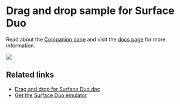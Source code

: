 # Drag and drop sample for Surface Duo

Read about the [Companion pane](https://docs.microsoft.com/dual-screen/introduction#companion-pane) and visit the [docs page](https://docs.microsoft.com/dual-screen/android/sample-code/companion-pane) for more information.

![](Screenshots/)

## Related links

- [Drag and drop for Surface Duo doc](https://docs.microsoft.com/dual-screen/android/sample-code/drag-drop)
- [Get the Surface Duo emulator](https://docs.microsoft.com/dual-screen/android/emulator/)
